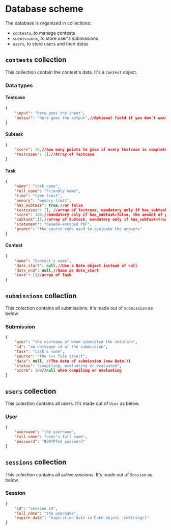 # Database scheme

The database is organized in collections:

- `contests`, to manage contests
- `submissions`, to store user's submissions
- `users`, to store users and their datas

## `contests` collection

This collection contain the contest's data. It's a `Contest` object.

### Data types

#### Testcase

```json
{
    "input": "here goes the input",
    "output": "here goes the output",//Optional field if you don't want to always check with the solution
}
```

#### Subtask

```json
{
    "score": 30,//how many points to give if every testcase is completed correctly
    "testcases": [],//Array of Testcase
}
```

#### Task

```json
{
    "name": "task name",
    "full_name": "Friendly name",
    "time": "time limit",
    "memory": "memory limit",
    "has_subtask": true,//or false
    "testcases": [], //array of Testcase, mandatory only if has_subtask=false
    "score": 100,//mandatory only if has_subtask=false, the amount of point is then equally divided between testcases
    "subtask":[],//array of Subtask, mandatory only if has_subtask=true
    "statement": "base64-encoded PDF",
    "grader": "the source code used to evaluate the answers"
}
```

#### Contest

```json
{
    "name": "Contest's name",
    "date_start": null,//Use a Date object instead of null
    "date_end": null,//Same as date_start
    "task": []//array of Task
}
```

## `submissions` collection

This colection contains all submissions. It's made out of `Submission` as below.

### Submission

```json
{
    "user": "the username of whom submitted the solution",
    "id": "an univoque id of the submission",
    "task": "task's name",
    "source": "the c++ file itself",
    "date": null, //The date of submission (new Date())
    "status": "compiling, evaluating or evaluated",
    "score": 100//null when compiling or evaluating
}
```

## `users` collection

This colection contains all users. It's made out of `User` as below.

### User

```json
{
    "username": "the username",
    "full_name": "user's full name",
    "password": "BCRYPTed password"
}
```

## `sessions` collection

This colection contains all active sessions. It's made out of `Session` as below.

### Session

```json
{
    "id": "session id",
    "full_name": "the username",
    "expire_date": "expiration date in Date object .toString()"
}
```